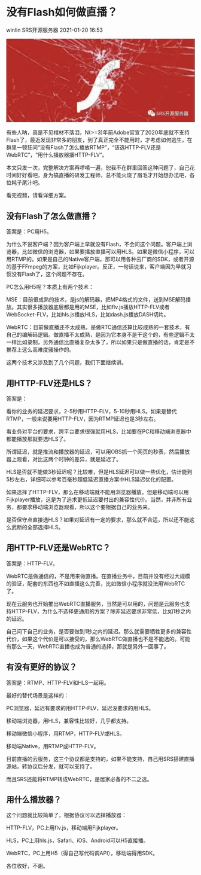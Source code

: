 # 没有Flash如何做直播？ #


 winlin SRS开源服务器 2021-01-20 16:53

![](./flash/20211222131519.jpg)

有些人呐，真是不见棺材不落泪，N(>=3)年前Adobe官宣了2020年底就不支持Flash了，最近发现非常多的朋友，到了真正完全不能用时，才考虑如何逃生，在群里一顿狂问“没有Flash了怎么播放RTMP”，“该选HTTP-FLV还是WebRTC”，“用什么播放器播HTTP-FLV”。



本文只发一次，完整解决方案再啰嗦一遍，恕我不在群里回答这种问题了，自己花时间好好看吧，身为搞直播的研发工程师，总不能火烧了眉毛才开始想办法吧，各位耗子尾汁吧。



看完视频，请看详细方案。




## 没有Flash了怎么做直播？ ##



答案是：PC用H5。



为什么不说客户端？因为客户端上早就没有Flash，不会问这个问题。客户端上浏览器，比如微信的浏览器，如果要播放直播可以用HLS。如果是微信小程序，可以用RTMP的。如果是自己的Native客户端，那可以用各种云厂商的SDK，或者开源的基于FFmpeg的方案，比如Fijkplayer。反正，一句话说来，客户端因为早就习惯没有Flash了，这个问题不存在。



PC怎么用H5呢？本质上有两个技术：

MSE：目前很成熟的技术，是js的解码器，把MP4格式的文件，送到MSE解码播放。其实很多播放器底层都是用的MSE，比如flv.js播放HTTP-FLV或者WebSocket-FLV，比如hls.js播放HLS，比如dash.js播放DASH切片。

WebRTC：目前做直播还不太成熟，是做RTC通信还算比较成熟的一套技术，有自己的编解码逻辑。做直播不太成熟，是因为它本身不是干这个的，有些逻辑不太一样比如录制，另外通信比直播复杂太多了，所以如果只是做直播的话，肯定是不推荐上这么高难度骚操作的。



这两个技术又涉及到了几个问题，我们下面继续讲。




## 用HTTP-FLV还是HLS？ ##



答案是：

看你的业务的延迟要求，2-5秒用HTTP-FLV，5-10秒用HLS。如果是替代RTMP，一般来说要用HTTP-FLV，因为RTMP延迟也是3秒左右。

看业务对平台的要求，跨平台要求很强就用HLS，比如要在PC和移动端浏览器中都能播放那就要选HLS了。



所谓延迟，就是推流和播放器的延迟，可以用OBS抓一个网页的秒表，然后播放器上观看，对比这两个时钟的差异，就是延迟了。



HLS是否就不能做3秒延迟呢？比较难，但是HLS延迟可以做一些优化，估计能到5秒左右，详细可以参考百毫秒超低延迟直播方案中HLS延迟优化的配置。



如果选择了HTTP-FLV，那么在移动端就不能用浏览器播放，但是移动端可以用Fijkplayer播放，这是为了追求更低延迟要付出的兼容性代价。当然，并非所有业务，都要求移动端浏览器观看，所以这个要根据自己的业务来。



是否保守点直接选HLS？如果对延迟有一定的要求，那么就不合适，所以还不能这么武断的全部选择HLS。




## 用HTTP-FLV还是WebRTC？ ##



答案是：HTTP-FLV。



WebRTC是做通信的，不是用来做直播。在直播业务中，目前并没有经过大规模的验证，配套的东西也不如直播这么完善，比如微信小程序就没法用WebRTC了。



现在云服务也开始推出WebRTC直播服务，当然是可以用的，问题是云服务也支持HTTP-FLV，为什么不选择更通用的方案？除非延迟要求非常低，比如1秒之内的延迟。



自己问下自己的业务，是否要做到1秒之内的延迟。那么就需要牺牲更多的兼容性代价，如果这个代价是可以接受的，那么WebRTC做直播也不是不能选的。可能有那么一天，WebRTC直播也成为普通的选择，那就是另外一回事了。




## 有没有更好的协议？ ##



答案是：RTMP、HTTP-FLV和HLS一起用。



最好的替代场景是这样的：

PC浏览器，延迟有要求的用HTTP-FLV，延迟没要求的用HLS。

移动端浏览器，用HLS，兼容性比较好，几乎都支持。

移动端微信小程序，用RTMP，HTTP-FLV或HLS。

移动端Native，用RTMP或HTTP-FLV。



目前直播的云服务，这三个协议都是支持的，如果不能支持，自己用SRS搭建直播源站，转协议后分发，就可以支持了。



而且SRS还能将RTMP转成WebRTC，是居家必备的不二之选。




## 用什么播放器？ ##



这个问题就比较简单了，根据协议可以选择播放器：

HTTP-FLV，PC上用flv.js，移动端用Fijkplayer。

HLS，PC上用hls.js，Safari、iOS、Android可以H5直接播。

WebRTC，PC上用H5（得自己写代码调API），移动端得用SDK。



各位收好，不谢。